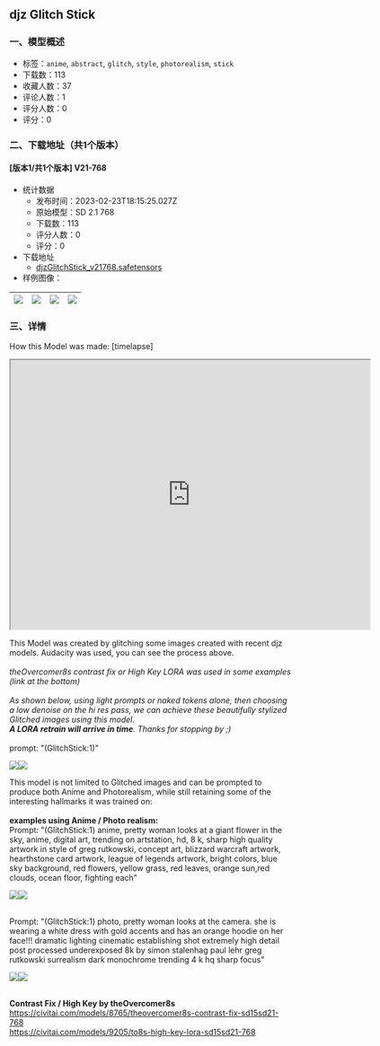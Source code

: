 ## djz Glitch Stick
### 一、模型概述

- 标签：`anime`, `abstract`, `glitch`, `style`, `photorealism`, `stick`
- 下载数：113
- 收藏人数：37
- 评论人数：1
- 评分人数：0
- 评分：0

### 二、下载地址（共1个版本）

#### [版本1/共1个版本] V21-768

- 统计数据
  - 发布时间：2023-02-23T18:15:25.027Z
  - 原始模型：SD 2.1 768
  - 下载数：113
  - 评分人数：0
  - 评分：0
- 下载地址
  - [djzGlitchStick_v21768.safetensors](https://civitai.com/api/download/models/14444)
- 样例图像：

| <img src="https://image.civitai.com/xG1nkqKTMzGDvpLrqFT7WA/8ab1a7b0-a90a-4775-f0b7-54d9a09e4200/width=450/141029.jpeg" /> | <img src="https://image.civitai.com/xG1nkqKTMzGDvpLrqFT7WA/f7ab52fb-c85e-4970-3425-47c31a3a6c00/width=450/141045.jpeg" /> | <img src="https://image.civitai.com/xG1nkqKTMzGDvpLrqFT7WA/36d9a042-df6a-49b1-f140-4ed557370200/width=450/141044.jpeg" /> | <img src="https://image.civitai.com/xG1nkqKTMzGDvpLrqFT7WA/607519ba-467b-43d0-1607-05494eeed000/width=450/141043.jpeg" /> |
| ---- | ---- | ---- | ---- |


### 三、详情
<p>How this Model was made: [timelapse]</p><div data-youtube-video><iframe width="640" height="480" allowfullscreen="true" autoplay="false" disablekbcontrols="false" enableiframeapi="false" endtime="0" ivloadpolicy="0" loop="false" modestbranding="false" origin playlist src="https://www.youtube.com/embed/DhXYFe2Nq_s" start="0"></iframe></div><p></p><p>This Model was created by glitching some images created with recent djz models. Audacity was used, you can see the process above.<br /><br /><em>theOvercomer8s contrast fix or High Key LORA was used in some examples (link at the bottom)</em><br /><br /><em>As shown below, using light prompts or naked tokens alone, then choosing a low denoise on the hi res pass, we can achieve these beautifully stylized Glitched images using this model.</em><br /><strong><em>A LORA retrain will arrive in time</em></strong><em>. Thanks for stopping by ;)</em><br /><br />prompt: "(GlitchStick:1)" </p><img src="https://imagecache.civitai.com/xG1nkqKTMzGDvpLrqFT7WA/765d15c9-4f98-4e13-e2fc-a57c507e0500/width=525" /><img src="https://imagecache.civitai.com/xG1nkqKTMzGDvpLrqFT7WA/ee83b9b2-4e2f-4ef5-8190-b71621105b00/width=525" /><p></p><p>This model is not limited to Glitched images and can be prompted to produce both Anime and Photorealism, while still retaining some of the interesting hallmarks it was trained on:<br /><br /><strong>examples using Anime / Photo realism:</strong><br />Prompt: "(GlitchStick:1) anime, pretty woman looks at a giant flower in the sky, anime, digital art, trending on artstation, hd, 8 k, sharp high quality artwork in style of greg rutkowski, concept art, blizzard warcraft artwork, hearthstone card artwork, league of legends artwork, bright colors, blue sky background, red flowers, yellow grass, red leaves, orange sun,red clouds, ocean floor, fighting each"</p><img src="https://imagecache.civitai.com/xG1nkqKTMzGDvpLrqFT7WA/c993032a-0813-4dfb-3279-59e6e9245f00/width=525" /><img src="https://imagecache.civitai.com/xG1nkqKTMzGDvpLrqFT7WA/0e21a070-9b07-483b-9ffa-ee219f6ca400/width=525" /><p><br />Prompt: "(GlitchStick:1) photo, pretty woman looks at the camera. she is wearing a white dress with gold accents and has an orange hoodie on her face!!! dramatic lighting cinematic establishing shot extremely high detail post processed underexposed 8k by simon stalenhag paul lehr greg rutkowski surrealism dark monochrome trending 4 k hq sharp focus"</p><img src="https://imagecache.civitai.com/xG1nkqKTMzGDvpLrqFT7WA/615c6cfd-d83f-4719-5716-2a257fdf5e00/width=525" /><img src="https://imagecache.civitai.com/xG1nkqKTMzGDvpLrqFT7WA/956f4835-7282-4cf9-3512-133edb2b6a00/width=525" /><p><br /><strong>Contrast Fix / High Key by theOvercomer8s</strong><br /><a target="_blank" rel="ugc" href="https://civitai.com/models/8765/theovercomer8s-contrast-fix-sd15sd21-768">https://civitai.com/models/8765/theovercomer8s-contrast-fix-sd15sd21-768</a><br /><a target="_blank" rel="ugc" href="https://civitai.com/models/9205/to8s-high-key-lora-sd15sd21-768">https://civitai.com/models/9205/to8s-high-key-lora-sd15sd21-768</a></p>